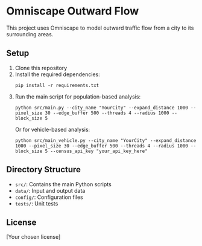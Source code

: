 # Omniscape Outward Flow

This project uses Omniscape to model outward traffic flow from a city to its surrounding areas.

## Setup

1. Clone this repository
2. Install the required dependencies:
   ```
   pip install -r requirements.txt
   ```
3. Run the main script for population-based analysis:
   ```
   python src/main.py --city_name "YourCity" --expand_distance 1000 --pixel_size 30 --edge_buffer 500 --threads 4 --radius 1000 --block_size 5
   ```
   Or for vehicle-based analysis:
   ```
   python src/main_vehicle.py --city_name "YourCity" --expand_distance 1000 --pixel_size 30 --edge_buffer 500 --threads 4 --radius 1000 --block_size 5 --census_api_key "your_api_key_here"
   ```

## Directory Structure

- `src/`: Contains the main Python scripts
- `data/`: Input and output data
- `config/`: Configuration files
- `tests/`: Unit tests

## License

[Your chosen license]
